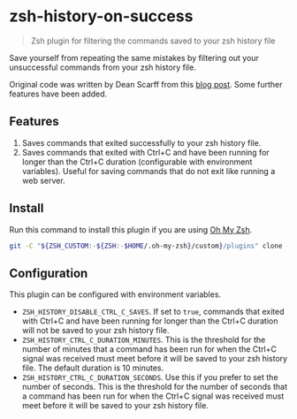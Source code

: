 # zsh-history-on-success

> Zsh plugin for filtering the commands saved to your zsh history file

Save yourself from repeating the same mistakes by filtering out your unsuccessful commands from your zsh history file.

Original code was written by Dean Scarff from this [blog post](https://scarff.id.au/blog/2019/zsh-history-conditional-on-command-success/). Some further features have been added.

## Features

1. Saves commands that exited successfully to your zsh history file.
1. Saves commands that exited with Ctrl+C and have been running for longer than the Ctrl+C duration (configurable with environment variables). Useful for saving commands that do not exit like running a web server.

## Install

Run this command to install this plugin if you are using [Oh My Zsh](https://github.com/ohmyzsh/ohmyzsh).

```bash
git -C "${ZSH_CUSTOM:-${ZSH:-$HOME/.oh-my-zsh}/custom}/plugins" clone --depth=1 https://github.com/nyoungstudios/zsh-history-on-success
```

## Configuration

This plugin can be configured with environment variables.

- `ZSH_HISTORY_DISABLE_CTRL_C_SAVES`. If set to `true`, commands that exited with Ctrl+C and have been running for longer than the Ctrl+C duration will not be saved to your zsh history file.
- `ZSH_HISTORY_CTRL_C_DURATION_MINUTES`. This is the threshold for the number of minutes that a command has been run for when the Ctrl+C signal was received must meet before it will be saved to your zsh history file. The default duration is 10 minutes.
- `ZSH_HISTORY_CTRL_C_DURATION_SECONDS`. Use this if you prefer to set the number of seconds. This is the threshold for the number of seconds that a command has been run for when the Ctrl+C signal was received must meet before it will be saved to your zsh history file.
